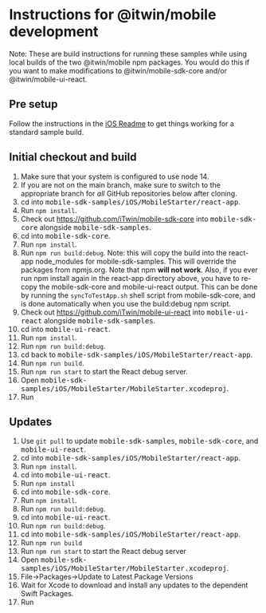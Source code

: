 # Instructions for @itwin/mobile development

Note: These are build instructions for running these samples while using local builds of the two @itwin/mobile npm packages. You would do this if you want to make modifications to @itwin/mobile-sdk-core and/or @itwin/mobile-ui-react.

## Pre setup

Follow the instructions in the [iOS Readme](../../README.md) to get things working for a standard sample build.

## Initial checkout and build

1. Make sure that your system is configured to use node 14.
1. If you are not on the main branch, make sure to switch to the appropriate branch for _all_ GitHub repositories below after cloning.
1. cd into <span style="font-family: monospace">mobile-sdk-samples/iOS/MobileStarter/react-app</span>.
1. Run `npm install`.
1. Check out https://github.com/iTwin/mobile-sdk-core into <span style="font-family: monospace">mobile-sdk-core</span> alongside <span style="font-family: monospace">mobile-sdk-samples</span>.
1. cd into <span style="font-family: monospace">mobile-sdk-core</span>.
1. Run `npm install`.
1. Run `npm run build:debug`. Note: this will copy the build into the react-app node_modules for mobile-sdk-samples. This will override the packages from npmjs.org. Note that npm __will not work__. Also, if you ever run npm install again in the react-app directory above, you have to re-copy the mobile-sdk-core and mobile-ui-react output. This can be done by running the `syncToTestApp.sh` shell script from mobile-sdk-core, and is done automatically when you use the build:debug npm script.
1. Check out https://github.com/iTwin/mobile-ui-react into <span style="font-family: monospace">mobile-ui-react</span> alongside <span style="font-family: monospace">mobile-sdk-samples</span>.
1. cd into <span style="font-family: monospace">mobile-ui-react</span>.
1. Run `npm install`.
1. Run `npm run build:debug`.
1. cd back to <span style="font-family: monospace">mobile-sdk-samples/iOS/MobileStarter/react-app</span>.
1. Run `npm run build`.
1. Run `npm run start` to start the React debug server.
1. Open <span style="font-family: monospace">mobile-sdk-samples/iOS/MobileStarter/MobileStarter.xcodeproj</span>.
1. Run

## Updates

1. Use `git pull` to update <span style="font-family: monospace">mobile-sdk-samples</span>, <span style="font-family: monospace">mobile-sdk-core</span>, and <span style="font-family: monospace">mobile-ui-react</span>.
1. cd into <span style="font-family: monospace">mobile-sdk-samples/iOS/MobileStarter/react-app</span>.
1. Run `npm install`.
1. cd into <span style="font-family: monospace">mobile-ui-react</span>.
1. Run `npm install`
1. cd into <span style="font-family: monospace">mobile-sdk-core</span>.
1. Run `npm install`.
1. Run `npm run build:debug`.
1. cd into <span style="font-family: monospace">mobile-ui-react</span>.
1. Run `npm run build:debug`.
1. cd into <span style="font-family: monospace">mobile-sdk-samples/iOS/MobileStarter/react-app</span>.
1. Run `npm run build`
1. Run `npm run start` to start the React debug server
1. Open <span style="font-family: monospace">mobile-sdk-samples/iOS/MobileStarter/MobileStarter.xcodeproj</span>.
1. File->Packages->Update to Latest Package Versions
1. Wait for Xcode to download and install any updates to the dependent Swift Packages.
1. Run
